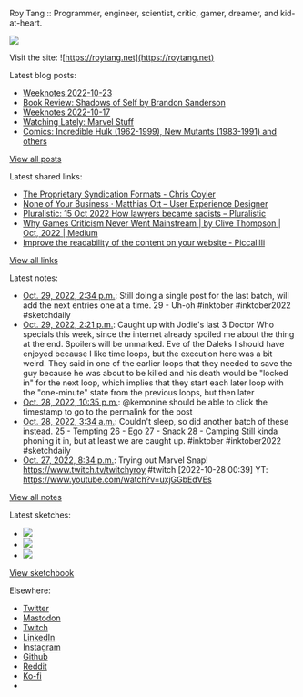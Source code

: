Roy Tang :: Programmer, engineer, scientist, critic, gamer, dreamer, and kid-at-heart.

![](https://roytang.net/static/img/profile.jpg)

Visit the site: ![https://roytang.net](https://roytang.net)

Latest blog posts:

- [Weeknotes 2022-10-23](https://roytang.net/2022/10/weeknotes-10-23/)
- [Book Review: Shadows of Self by Brandon Sanderson](https://roytang.net/2022/10/shadows-of-self/)
- [Weeknotes 2022-10-17](https://roytang.net/2022/10/weeknotes-10-17/)
- [Watching Lately: Marvel Stuff](https://roytang.net/2022/10/watching-lately-marvel/)
- [Comics: Incredible Hulk (1962-1999), New Mutants (1983-1991) and others](https://roytang.net/2022/10/incredible-hulk-new-mutants/)

[View all posts](https://roytang.net/blog)

Latest shared links:

- [The Proprietary Syndication Formats - Chris Coyier](https://roytang.net/2022/10/408c74fdb3a142f0f698bae278a54a97/)
- [None of Your Business · Matthias Ott – User Experience Designer](https://roytang.net/2022/10/f3b8eb608b5e8cad7bfffd831868df20/)
- [Pluralistic: 15 Oct 2022 How lawyers became sadists – Pluralistic](https://roytang.net/2022/10/968f6f5a6eaf8938cce907ddcb654e79/)
- [Why Games Criticism Never Went Mainstream | by Clive Thompson | Oct, 2022 | Medium](https://roytang.net/2022/10/a179b950608b3e74159a5a28e7c1b316/)
- [Improve the readability of the content on your website - Piccalilli](https://roytang.net/2022/10/ecf31cd54996594df7a5c7c158d14a98/)

[View all links](https://roytang.net/links)

Latest notes:

- [Oct. 29, 2022, 2:34 p.m.](https://roytang.net/2022/10/inktober2022_29_30_31/): Still doing a single post for the last batch, will add the next entries one at a time. 29 - Uh-oh #inktober #inktober2022 #sketchdaily
- [Oct. 29, 2022, 2:21 p.m.](https://roytang.net/2022/10/doctor-who-2022/): Caught up with Jodie&#x27;s last 3 Doctor Who specials this week, since the internet already spoiled me about the thing at the end. Spoilers will be unmarked. Eve of the Daleks I should have enjoyed because I like time loops, but the execution here was a bit weird. They said in one of the earlier loops that they needed to save the guy because he was about to be killed and his death would be &quot;locked in&quot; for the next loop, which implies that they start each later loop with the &quot;one-minute&quot; state from the previous loops, but then later
- [Oct. 28, 2022, 10:35 p.m.](https://roytang.net/2022/10/109246398128230786/): @kemonine should be able to click the timestamp to go to the permalink for the post
- [Oct. 28, 2022, 3:34 a.m.](https://roytang.net/2022/10/inktober2022_25_26_27_28/): Couldn&#x27;t sleep, so did another batch of these instead. 25 - Tempting 26 - Ego 27 - Snack 28 - Camping Still kinda phoning it in, but at least we are caught up. #inktober #inktober2022 #sketchdaily
- [Oct. 27, 2022, 8:34 p.m.](https://roytang.net/2022/10/1585610936563519493/): Trying out Marvel Snap! https://www.twitch.tv/twitchyroy #twitch [2022-10-28 00:39] YT: https://www.youtube.com/watch?v=uxjGGbEdVEs

[View all notes](https://roytang.net/notes)

Latest sketches:


- ![](https://roytang.net/media/cache/2e/b0/2eb012c0abce2c9482fa877ddd04250f.jpg)
- ![](https://roytang.net/media/cache/b7/75/b77545f5cce7f44a4c517ffbd6799671.jpg)
- ![](https://roytang.net/media/cache/d1/88/d188e407aad4e493f00505944f6bec3e.jpg)

[View sketchbook](https://roytang.net/albums/sketchbook)


Elsewhere:

- [Twitter](https://twitter.com/roytang)
- [Mastodon](https://indieweb.social/@roytang)
- [Twitch](https://twitch.tv/twitchyroy)
- [LinkedIn](https://www.linkedin.com/in/roytang)
- [Instagram](https://instagram.com/roytang0400)
- [Github](https://github.com/roytang)
- [Reddit](https://reddit.com/u/hungryroy)
- [Ko-fi](https://ko-fi.com/roytang)
- [](mailto:hello@roytang.net)